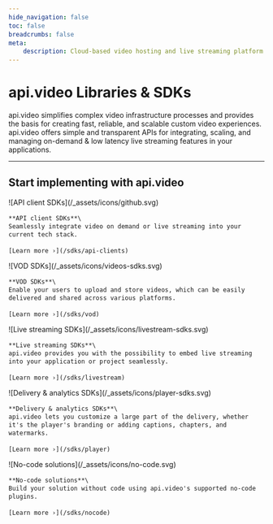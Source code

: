 ```yaml
---
hide_navigation: false
toc: false
breadcrumbs: false
meta: 
    description: Cloud-based video hosting and live streaming platform with analytics. Mobile and web SDKs for VOD, live streaming, and player for NodeJS, Javascript, Typescript, Python, Go, PHP, C#, Swift, and Kotlin.
---
```


<div class="section-header no-toc">

# api.video <span style="color: var(--accent-10)">Libraries & SDKs</span>

  api.video simplifies complex video infrastructure processes and provides the basis for creating fast, reliable, and scalable custom video experiences. api.video offers simple and transparent APIs for integrating, scaling, and managing on-demand & low latency live streaming features in your applications.

</div>

---

## Start implementing with api.video

<Grid cols="2" gap="3">
<Card pad="3">
    ![API client SDKs](/_assets/icons/github.svg)

    **API client SDKs**\
    Seamlessly integrate video on demand or live streaming into your current tech stack.

    [Learn more ›](/sdks/api-clients)
</Card>
<Card pad="3">
    ![VOD SDKs](/_assets/icons/videos-sdks.svg)

    **VOD SDKs**\
    Enable your users to upload and store videos, which can be easily delivered and shared across various platforms.

    [Learn more ›](/sdks/vod)
</Card>
<Card pad="3">
    ![Live streaming SDKs](/_assets/icons/livestream-sdks.svg)

    **Live streaming SDKs**\
    api.video provides you with the possibility to embed live streaming into your application or project seamlessly.

    [Learn more ›](/sdks/livestream)
</Card>
<Card pad="3">
    ![Delivery & analytics SDKs](/_assets/icons/player-sdks.svg)

    **Delivery & analytics SDKs**\
    api.video lets you customize a large part of the delivery, whether it's the player's branding or adding captions, chapters, and watermarks.

    [Learn more ›](/sdks/player)
</Card>
<Card pad="3">
    ![No-code solutions](/_assets/icons/no-code.svg)

    **No-code solutions**\
    Build your solution without code using api.video's supported no-code plugins.

    [Learn more ›](/sdks/nocode)
</Card>
</Grid>